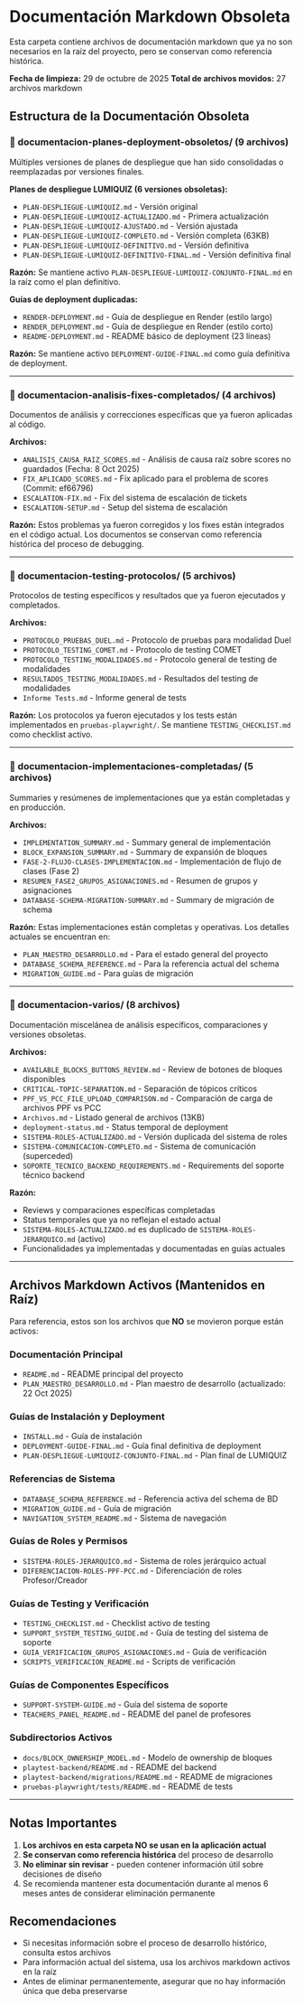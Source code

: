 # Documentación Markdown Obsoleta

Esta carpeta contiene archivos de documentación markdown que ya no son necesarios en la raíz del proyecto, pero se conservan como referencia histórica.

**Fecha de limpieza:** 29 de octubre de 2025
**Total de archivos movidos:** 27 archivos markdown

## Estructura de la Documentación Obsoleta

### 📁 documentacion-planes-deployment-obsoletos/ (9 archivos)

Múltiples versiones de planes de despliegue que han sido consolidadas o reemplazadas por versiones finales.

**Planes de despliegue LUMIQUIZ (6 versiones obsoletas):**
- `PLAN-DESPLIEGUE-LUMIQUIZ.md` - Versión original
- `PLAN-DESPLIEGUE-LUMIQUIZ-ACTUALIZADO.md` - Primera actualización
- `PLAN-DESPLIEGUE-LUMIQUIZ-AJUSTADO.md` - Versión ajustada
- `PLAN-DESPLIEGUE-LUMIQUIZ-COMPLETO.md` - Versión completa (63KB)
- `PLAN-DESPLIEGUE-LUMIQUIZ-DEFINITIVO.md` - Versión definitiva
- `PLAN-DESPLIEGUE-LUMIQUIZ-DEFINITIVO-FINAL.md` - Versión definitiva final

**Razón:** Se mantiene activo `PLAN-DESPLIEGUE-LUMIQUIZ-CONJUNTO-FINAL.md` en la raíz como el plan definitivo.

**Guías de deployment duplicadas:**
- `RENDER-DEPLOYMENT.md` - Guía de despliegue en Render (estilo largo)
- `RENDER_DEPLOYMENT.md` - Guía de despliegue en Render (estilo corto)
- `README-DEPLOYMENT.md` - README básico de deployment (23 líneas)

**Razón:** Se mantiene activo `DEPLOYMENT-GUIDE-FINAL.md` como guía definitiva de deployment.

---

### 📁 documentacion-analisis-fixes-completados/ (4 archivos)

Documentos de análisis y correcciones específicas que ya fueron aplicadas al código.

**Archivos:**
- `ANALISIS_CAUSA_RAIZ_SCORES.md` - Análisis de causa raíz sobre scores no guardados (Fecha: 8 Oct 2025)
- `FIX_APLICADO_SCORES.md` - Fix aplicado para el problema de scores (Commit: ef66796)
- `ESCALATION-FIX.md` - Fix del sistema de escalación de tickets
- `ESCALATION-SETUP.md` - Setup del sistema de escalación

**Razón:** Estos problemas ya fueron corregidos y los fixes están integrados en el código actual. Los documentos se conservan como referencia histórica del proceso de debugging.

---

### 📁 documentacion-testing-protocolos/ (5 archivos)

Protocolos de testing específicos y resultados que ya fueron ejecutados y completados.

**Archivos:**
- `PROTOCOLO_PRUEBAS_DUEL.md` - Protocolo de pruebas para modalidad Duel
- `PROTOCOLO_TESTING_COMET.md` - Protocolo de testing COMET
- `PROTOCOLO_TESTING_MODALIDADES.md` - Protocolo general de testing de modalidades
- `RESULTADOS_TESTING_MODALIDADES.md` - Resultados del testing de modalidades
- `Informe Tests.md` - Informe general de tests

**Razón:** Los protocolos ya fueron ejecutados y los tests están implementados en `pruebas-playwright/`. Se mantiene `TESTING_CHECKLIST.md` como checklist activo.

---

### 📁 documentacion-implementaciones-completadas/ (5 archivos)

Summaries y resúmenes de implementaciones que ya están completadas y en producción.

**Archivos:**
- `IMPLEMENTATION_SUMMARY.md` - Summary general de implementación
- `BLOCK_EXPANSION_SUMMARY.md` - Summary de expansión de bloques
- `FASE-2-FLUJO-CLASES-IMPLEMENTACION.md` - Implementación de flujo de clases (Fase 2)
- `RESUMEN_FASE2_GRUPOS_ASIGNACIONES.md` - Resumen de grupos y asignaciones
- `DATABASE-SCHEMA-MIGRATION-SUMMARY.md` - Summary de migración de schema

**Razón:** Estas implementaciones están completas y operativas. Los detalles actuales se encuentran en:
- `PLAN_MAESTRO_DESARROLLO.md` - Para el estado general del proyecto
- `DATABASE_SCHEMA_REFERENCE.md` - Para la referencia actual del schema
- `MIGRATION_GUIDE.md` - Para guías de migración

---

### 📁 documentacion-varios/ (8 archivos)

Documentación miscelánea de análisis específicos, comparaciones y versiones obsoletas.

**Archivos:**
- `AVAILABLE_BLOCKS_BUTTONS_REVIEW.md` - Review de botones de bloques disponibles
- `CRITICAL-TOPIC-SEPARATION.md` - Separación de tópicos críticos
- `PPF_VS_PCC_FILE_UPLOAD_COMPARISON.md` - Comparación de carga de archivos PPF vs PCC
- `Archivos.md` - Listado general de archivos (13KB)
- `deployment-status.md` - Status temporal de deployment
- `SISTEMA-ROLES-ACTUALIZADO.md` - Versión duplicada del sistema de roles
- `SISTEMA-COMUNICACION-COMPLETO.md` - Sistema de comunicación (superceded)
- `SOPORTE_TECNICO_BACKEND_REQUIREMENTS.md` - Requirements del soporte técnico backend

**Razón:**
- Reviews y comparaciones específicas completadas
- Status temporales que ya no reflejan el estado actual
- `SISTEMA-ROLES-ACTUALIZADO.md` es duplicado de `SISTEMA-ROLES-JERARQUICO.md` (activo)
- Funcionalidades ya implementadas y documentadas en guías actuales

---

## Archivos Markdown Activos (Mantenidos en Raíz)

Para referencia, estos son los archivos que **NO** se movieron porque están activos:

### Documentación Principal
- `README.md` - README principal del proyecto
- `PLAN_MAESTRO_DESARROLLO.md` - Plan maestro de desarrollo (actualizado: 22 Oct 2025)

### Guías de Instalación y Deployment
- `INSTALL.md` - Guía de instalación
- `DEPLOYMENT-GUIDE-FINAL.md` - Guía final definitiva de deployment
- `PLAN-DESPLIEGUE-LUMIQUIZ-CONJUNTO-FINAL.md` - Plan final de LUMIQUIZ

### Referencias de Sistema
- `DATABASE_SCHEMA_REFERENCE.md` - Referencia activa del schema de BD
- `MIGRATION_GUIDE.md` - Guía de migración
- `NAVIGATION_SYSTEM_README.md` - Sistema de navegación

### Guías de Roles y Permisos
- `SISTEMA-ROLES-JERARQUICO.md` - Sistema de roles jerárquico actual
- `DIFERENCIACION-ROLES-PPF-PCC.md` - Diferenciación de roles Profesor/Creador

### Guías de Testing y Verificación
- `TESTING_CHECKLIST.md` - Checklist activo de testing
- `SUPPORT_SYSTEM_TESTING_GUIDE.md` - Guía de testing del sistema de soporte
- `GUIA_VERIFICACION_GRUPOS_ASIGNACIONES.md` - Guía de verificación
- `SCRIPTS_VERIFICACION_README.md` - Scripts de verificación

### Guías de Componentes Específicos
- `SUPPORT-SYSTEM-GUIDE.md` - Guía del sistema de soporte
- `TEACHERS_PANEL_README.md` - README del panel de profesores

### Subdirectorios Activos
- `docs/BLOCK_OWNERSHIP_MODEL.md` - Modelo de ownership de bloques
- `playtest-backend/README.md` - README del backend
- `playtest-backend/migrations/README.md` - README de migraciones
- `pruebas-playwright/tests/README.md` - README de tests

---

## Notas Importantes

1. **Los archivos en esta carpeta NO se usan en la aplicación actual**
2. **Se conservan como referencia histórica** del proceso de desarrollo
3. **No eliminar sin revisar** - pueden contener información útil sobre decisiones de diseño
4. Se recomienda mantener esta documentación durante al menos 6 meses antes de considerar eliminación permanente

## Recomendaciones

- Si necesitas información sobre el proceso de desarrollo histórico, consulta estos archivos
- Para información actual del sistema, usa los archivos markdown activos en la raíz
- Antes de eliminar permanentemente, asegurar que no hay información única que deba preservarse
